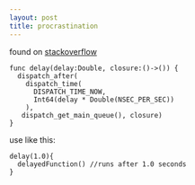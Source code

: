 ```yaml
---
layout: post
title: procrastination
---
```

found on [stackoverflow](http://stackoverflow.com/questions/24034544/dispatch-after-gcd-in-swift/24318861#24318861)

    func delay(delay:Double, closure:()->()) {
      dispatch_after(
        dispatch_time(
          DISPATCH_TIME_NOW,
          Int64(delay * Double(NSEC_PER_SEC))
        ),
       dispatch_get_main_queue(), closure)
    }

use like this:

    delay(1.0){
      delayedFunction() //runs after 1.0 seconds
    }
